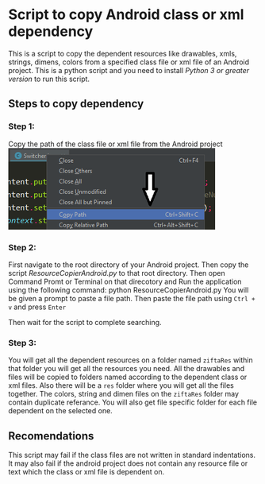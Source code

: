 # Script to copy Android class or xml dependency

This is a script to copy the dependent resources like drawables, xmls, strings, dimens, colors from a specified class file or xml file of an Android project. This is a python script and you need to install *Python 3 or greater version* to run this script. 

## Steps to copy dependency

### Step 1:

Copy the path of the class file or xml file from the Android project
![Copy file path][copy_path]

### Step 2:

First navigate to the root directory of your Android project. Then copy the script *ResourceCopierAndroid.py* to that root directory. Then open Command Promt or Terminal on that direcotory and Run the application using the following command:
    python ResourceCopierAndroid.py
You will be given a prompt to paste a file path. Then paste the file path using `Ctrl + v` and press `Enter`

Then wait for the script to complete searching.

### Step 3:
You will get all the dependent resources on a folder named `ziftaRes` within that folder you will get all the resources you need. All the drawables and files will be copied to folders named according to the dependent class or xml files. Also there will be a `res` folder where you will get all the files together. The colors, string and dimen files on the `ziftaRes` folder may contain duplicate referance. You will also get file specific folder for each file dependent on the selected one.

## Recomendations

This script may fail if the class files are not written in standard indentations. It may also fail if the android project does not contain any resource file or text which the class or xml file is dependent on.



[copy_path]: https://github.com/triplemzim/androidresourcecopier/blob/master/images/copy_path.png